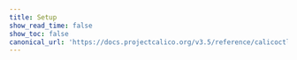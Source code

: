 ```yaml
---
title: Setup
show_read_time: false
show_toc: false
canonical_url: 'https://docs.projectcalico.org/v3.5/reference/calicoctl/setup/index'
---
```

